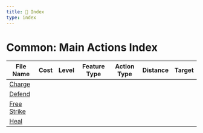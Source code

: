 ```yaml
---
title: 📑 Index
type: index
---
```


# Common: Main Actions Index

| File Name                       | Cost | Level | Feature Type | Action Type | Distance | Target |
| ------------------------------- | ---- | ----- | ------------ | ----------- | -------- | ------ |
| [Charge](../Charge)             |      |       |              |             |          |        |
| [Defend](../Defend)             |      |       |              |             |          |        |
| [Free Strike](../Free%20Strike) |      |       |              |             |          |        |
| [Heal](../Heal)                 |      |       |              |             |          |        |
